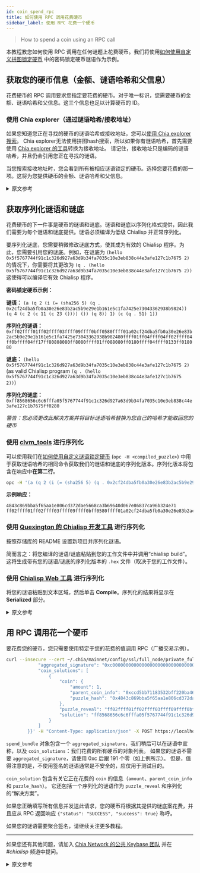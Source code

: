 ```yaml
---
id: coin_spend_rpc
title: 如何使用 RPC 调用花费硬币
sidebar_label: 使用 RPC 花费一个硬币
---
```


> How to spend a coin using an RPC call

本教程教您如何使用 RPC 调用在任何谜题上花费硬币。我们将使用[如何使用自定义拼图锁定硬币](custom_puzzle_lock) 中的密码锁定硬币谜语作为示例。

## 获取您的硬币信息（金额、谜语哈希和父信息）

花费硬币的 RPC 调用要求您指定要花费的硬币。对于唯一标识，您需要硬币的金额、谜语哈希和父信息。这三个信息也足以计算硬币的 ID。

### 使用 Chia explorer（通过谜语哈希/接收地址）

如果您知道您正在寻找的硬币的谜语哈希或接收地址，您可以[使用 Chia explorer 搜索](https://www.chiaexplorer.com/blockchain/search)。 Chia explorer无法使用拼图hash搜索，所以如果你有谜语哈希，首先需要使用 [Chia explorer 的工具](https://www.chiaexplorer.com/tools/address-puzzlehash-converter)转换为接收地址。
请记住，接收地址只是编码的谜语哈希，并且仍会引用您正在寻找的谜语。

当您搜索接收地址时，您会看到所有被相应谜语锁定的硬币。选择您要花费的那一项。这将为您提供硬币的金额、谜语哈希和父信息。

<details>
<summary>原文参考</summary>

This tutorial teaches you how to spend a coin with any puzzle using RPC calls. We will be using the password-locked coin puzzle from [How to lock coin with a custom puzzle](custom_puzzle_lock) as an example.

- ## Get your coin's info (amount, puzzle hash & parent info)

RPC call for spending a coin requires you to specify which coin you are spending. For unique identification, you need the coin's amount, puzzle hash, and parent info. Those three pieces of information are also enough to calculate the coin's ID.

- ### Using Chia explorer (by puzzle hash/receive address)

If you know the puzzle hash or receive address of the coin you are looking for, you can [search for it using Chia explorer](https://www.chiaexplorer.com/blockchain/search). Chia explorer cannot search using puzzle hash, so if you have a puzzle hash, you first need to convert it to receive address using [Chia explorer's tool](https://www.chiaexplorer.com/tools/address-puzzlehash-converter).
Remember that receive addresses are just encoded puzzle hashes and will still refer to the puzzle you are looking for.

When you search for a receive address, you'll see all coins locked by the corresponding puzzle. Select the one you want to spend. That will get you the coin's amount, puzzle hash, and parent info.

</details>

## 获取序列化谜语和谜底

花费硬币的下一件事是硬币的谜语和谜底。谜语和谜底以序列化格式提供，因此我们需要为每个谜语和谜底提供。谜语必须编译为低级 Chialisp 并正常序列化。

要序列化谜底，您需要稍微修改谜底方式，使其成为有效的 Chialisp 程序。为此，您需要引用您的谜底。例如，在谜底为 `(hello 0x5f5767744f91c1c326d927a63d9b34fa7035c10e3eb838c44e3afe127c1b7675 2)` 的情况下，你需要将其更改为 `(q . (hello 0x5f5767744f91c1c326d927a63d9b34fa7035c10e3eb838c44e3afe127c1b7675 2))` 这使得可以编译它有效 Chialisp 程序。

**密码锁定硬币示例：**

**谜语：** `(a (q 2 (i (= (sha256 5) (q . 0x2cf24dba5fb0a30e26e83b2ac5b9e29e1b161e5c1fa7425e73043362938b9824)) (q 4 (c 2 (c 11 (c 23 ()))) ()) (q 8)) 1) (c (q . 51) 1))`

**序列化的谜语：** `0xff02ffff01ff02ffff03ffff09ffff0bff0580ffff01a02cf24dba5fb0a30e26e83b2ac5b9e29e1b161e5c1fa7425e73043362938b982480ffff01ff04ffff04ff02ffff04ff0bffff04ff17ff80808080ff8080ffff01ff088080ff0180ffff04ffff0133ff018080`

**谜底：** `(hello 0x5f5767744f91c1c326d927a63d9b34fa7035c10e3eb838c44e3afe127c1b7675 2)` (as valid Chialisp program `(q . (hello 0x5f5767744f91c1c326d927a63d9b34fa7035c10e3eb838c44e3afe127c1b7675 2))`)

**序列化的谜底：** `0xff8568656c6c6fffa05f5767744f91c1c326d927a63d9b34fa7035c10e3eb838c44e3afe127c1b7675ff0280`

_警告：您必须更改此解决方案并将目标谜语哈希替换为您自己的哈希才能取回您的硬币_

### 使用 [clvm_tools](https://github.com/Chia-Network/clvm_tools) 进行序列化

可以使用我们在[如何使用自定义谜语锁定硬币](custom_puzzle_lock#get-puzzle-hash-from-a-puzzle) (`opc -H <compiled_puzzle>`) 中用于获取谜语哈希的相同命令获取我们的谜语和谜底的序列化版本。序列化版本将包含在响应中**在第二行**。

```bash
opc -H '(a (q 2 (i (= (sha256 5) (q . 0x2cf24dba5fb0a30e26e83b2ac5b9e29e1b161e5c1fa7425e73043362938b9824)) (q 4 (c 2 (c 11 (c 23 ()))) ()) (q 8)) 1) (c (q . 51) 1))'
```

**示例响应：**

```
4843c869bba5f65aa1e806cd372dae5668ca3b69640d067e86837ca96b324e71
ff02ffff01ff02ffff03ffff09ffff0bff0580ffff01a02cf24dba5fb0a30e26e83b2ac5b9e29e1b161e5c1fa7425e73043362938b982480ffff01ff04ffff04ff02ffff04ff0bffff04ff17ff80808080ff8080ffff01ff088080ff0180ffff04ffff0133ff018080
```

### 使用 [Quexington 的 Chialisp 开发工具](https://github.com/Quexington/chialisp_dev_utility) 进行序列化 

按照存储库的 README 设置新项目并序列化谜语。

简而言之：将您编译的谜语/谜底粘贴到您的工作文件中并调用“chialisp build”。这将生成带有您的谜语/谜底的序列化版本的 `.hex` 文件（取决于您的工作文件）。

### 使用 [Chialisp Web 工具](https://clisp.surrealdev.com/) 进行序列化

将您的谜语粘贴到文本区域，然后单击 **Compile**。序列化的结果将显示在 **Serialized** 部分。

<details>
<summary>原文参考</summary>

- ## Get serialized puzzle and solution

The next thing you need to know to spend the coin is the coin's puzzle and solution. Puzzles and solutions are provided in a serialized format, so we need to get that for each. The puzzle has to be compiled to low-level Chialisp and is serialized as normal.

To serialize the solution, you need to slightly modify the solution format to make it valid Chialisp program. For that, you need to quote your solution. For example, in case of the solution `(hello 0x5f5767744f91c1c326d927a63d9b34fa7035c10e3eb838c44e3afe127c1b7675 2)` you need to change it to `(q . (hello 0x5f5767744f91c1c326d927a63d9b34fa7035c10e3eb838c44e3afe127c1b7675 2))` which makes it valid Chialisp program that can be compiled.

**Example for the password-locked coin:**

**Puzzle:** `(a (q 2 (i (= (sha256 5) (q . 0x2cf24dba5fb0a30e26e83b2ac5b9e29e1b161e5c1fa7425e73043362938b9824)) (q 4 (c 2 (c 11 (c 23 ()))) ()) (q 8)) 1) (c (q . 51) 1))`

**Serialized puzzle:** `0xff02ffff01ff02ffff03ffff09ffff0bff0580ffff01a02cf24dba5fb0a30e26e83b2ac5b9e29e1b161e5c1fa7425e73043362938b982480ffff01ff04ffff04ff02ffff04ff0bffff04ff17ff80808080ff8080ffff01ff088080ff0180ffff04ffff0133ff018080`

**Solution:** `(hello 0x5f5767744f91c1c326d927a63d9b34fa7035c10e3eb838c44e3afe127c1b7675 2)` (as valid Chialisp program `(q . (hello 0x5f5767744f91c1c326d927a63d9b34fa7035c10e3eb838c44e3afe127c1b7675 2))`)

**Serialized solution:** `0xff8568656c6c6fffa05f5767744f91c1c326d927a63d9b34fa7035c10e3eb838c44e3afe127c1b7675ff0280`

_WARNING: You have to change this solution and replace the target puzzle hash with your own to get your coins back_

- ### Serialization using [clvm_tools](https://github.com/Chia-Network/clvm_tools)

The same command that we used for getting the puzzle hash in [How to lock coin with a custom puzzle](custom_puzzle_lock#get-puzzle-hash-from-a-puzzle) (`opc -H <compiled_puzzle>`) can be used for getting the serialized version of our puzzle and solution as well. The serialized version will be included in the response **on the second line**.

```bash
opc -H '(a (q 2 (i (= (sha256 5) (q . 0x2cf24dba5fb0a30e26e83b2ac5b9e29e1b161e5c1fa7425e73043362938b9824)) (q 4 (c 2 (c 11 (c 23 ()))) ()) (q 8)) 1) (c (q . 51) 1))'
```

**Example response:**
```
4843c869bba5f65aa1e806cd372dae5668ca3b69640d067e86837ca96b324e71
ff02ffff01ff02ffff03ffff09ffff0bff0580ffff01a02cf24dba5fb0a30e26e83b2ac5b9e29e1b161e5c1fa7425e73043362938b982480ffff01ff04ffff04ff02ffff04ff0bffff04ff17ff80808080ff8080ffff01ff088080ff0180ffff04ffff0133ff018080
```

- ### Serialization using [Quexington's Chialisp Dev Utility](https://github.com/Quexington/chialisp_dev_utility)

Follow repository's README to set up a new project and serialize puzzle.

In short: paste your compiled puzzle/solution to your work file and call `chialisp build`. That will generate `.hex` files with a serialized version of your puzzle/solution (depending on your work file).

- ### Serialization using [Chialisp web tool](https://clisp.surrealdev.com/)

Paste your puzzle in the text area and click **Compile**. The serialized result will be displayed in the **Serialized** section.

</details>

## 用 RPC 调用花一个硬币

要花费您的硬币，您只需要使用特定于您的花费的值调用 RPC（广播交易示例）。

```bash
curl --insecure --cert ~/.chia/mainnet/config/ssl/full_node/private_full_node.crt --key ~/.chia/mainnet/config/ssl/full_node/private_full_node.key -d '{        "spend_bundle": {
            "aggregated_signature": "0xc00000000000000000000000000000000000000000000000000000000000000000000000000000000000000000000000000000000000000000000000000000000000000000000000000000000000000000000000000000000000000000000000",
            "coin_solutions": [
                {
                    "coin": {
                        "amount": 1,
                        "parent_coin_info": "0xccd5bb71183532bff220ba46c268991a00000000000000000000000000004082",
                        "puzzle_hash": "0x4843c869bba5f65aa1e806cd372dae5668ca3b69640d067e86837ca96b324e71"
                    },
                    "puzzle_reveal": "ff02ffff01ff02ffff03ffff09ffff0bff0580ffff01a02cf24dba5fb0a30e26e83b2ac5b9e29e1b161e5c1fa7425e73043362938b982480ffff01ff04ffff04ff02ffff04ff0bffff04ff17ff80808080ff8080ffff01ff088080ff0180ffff04ffff0133ff018080 ",
                    "solution": "ff8568656c6c6fffa05f5767744f91c1c326d927a63d9b34fa7035c10e3eb838c44e3afe127c1b7675ff0280"
                }
            ]
        }}' -H "Content-Type: application/json" -X POST https://localhost:8555/push_tx
```

`spend_bundle` 对象包含一个 `aggregated_signature`，我们稍后可以在谜语中宣称，以及 `coin_solutions`：我们花费的所有硬币的对象列表。 如果您的谜语不需要 `aggregated_signature`，请使用 0xc 后跟 191 个零（如上例所示）。 但是，值得注意的是，不使用签名的谜语通常是不安全的，应仅用于测试目的。

`coin_solution` 包含有关它正在花费的 `coin` 的信息（`amount`、`parent_coin_info` 和 `puzzle_hash`）。 它还包括一个序列化的谜语作为 `puzzle_reveal` 和序列化的“解决方案”。

如果您正确填写所有信息并发送此请求，您的硬币将根据其提供的谜底案花费，并且应从 RPC 返回响应 `{"status": "SUCCESS", "success": true}` 称呼。

如果您的谜语需要聚合签名，请继续关注更多教程。

---

如果您还有其他问题，请加入 [Chia Network 的公共 Keybase 团队](https://keybase.io/team/chia_network.public) 并在 *#chialisp* 频道中提问。

<details>
<summary>原文参考</summary>

- ## Spend a coin with RPC call

To spend your coin, you only need to call RPC (broadcast transaction example) with values specific to your spend.

```bash
curl --insecure --cert ~/.chia/mainnet/config/ssl/full_node/private_full_node.crt --key ~/.chia/mainnet/config/ssl/full_node/private_full_node.key -d '{        "spend_bundle": {
            "aggregated_signature": "0xc00000000000000000000000000000000000000000000000000000000000000000000000000000000000000000000000000000000000000000000000000000000000000000000000000000000000000000000000000000000000000000000000",
            "coin_solutions": [
                {
                    "coin": {
                        "amount": 1,
                        "parent_coin_info": "0xccd5bb71183532bff220ba46c268991a00000000000000000000000000004082",
                        "puzzle_hash": "0x4843c869bba5f65aa1e806cd372dae5668ca3b69640d067e86837ca96b324e71"
                    },
                    "puzzle_reveal": "ff02ffff01ff02ffff03ffff09ffff0bff0580ffff01a02cf24dba5fb0a30e26e83b2ac5b9e29e1b161e5c1fa7425e73043362938b982480ffff01ff04ffff04ff02ffff04ff0bffff04ff17ff80808080ff8080ffff01ff088080ff0180ffff04ffff0133ff018080 ",
                    "solution": "ff8568656c6c6fffa05f5767744f91c1c326d927a63d9b34fa7035c10e3eb838c44e3afe127c1b7675ff0280"
                }
            ]
        }}' -H "Content-Type: application/json" -X POST https://localhost:8555/push_tx
```

The `spend_bundle` object contains an `aggregated_signature`, which we can later assert in the puzzle, and `coin_solutions`: a list of objects for all of the coins we are spending. If `aggregated_signature` is not necessary for your puzzle, use 0xc followed by 191 zeros (as in the example above). However, it's worth noting that a puzzle that doesn't use a signature is usually unsafe and should be used only for testing purposes.

The `coin_solution` contains information about the `coin` it is spending (`amount`, `parent_coin_info`, and  `puzzle_hash`). It also includes a serialized puzzle as a `puzzle_reveal` and serialized `solution`.

If you fill in all your information correctly and send this request, your coin will be spent according to its provided solution, and the response `{"status": "SUCCESS", "success": true}` should be returned from the RPC call.

If your puzzle requires an aggregated signature, stay tuned for more tutorials.

---

If you have further questions, join [Chia Network's public Keybase team](https://keybase.io/team/chia_network.public) and ask in the *#chialisp* channel.

</details>
